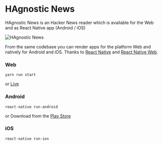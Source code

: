 # HAgnostic News

HAgnostic News is an Hacker News reader which is available for the Web and as React Native app (Android / iOS)

![HAgnostic News](https://cloud.githubusercontent.com/assets/8074/18037131/149c2f34-6d7d-11e6-83d0-82af574301e3.png)

From the same codebase you can render apps for the platform Web and natively for Android and iOS. Thanks to [React Native](https://facebook.github.io/react-native/) and [React Native Web](https://github.com/necolas/react-native-web).

### Web

```
yarn run start
```

or [Live](https://grigio.github.io/HAgnostic-News/)

### Android

```
react-native run-android
```
or Download from the [Play Store](https://play.google.com/store/apps/details?id=com.hagnosticnews)

### iOS
```
react-native run-ios 
```